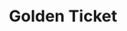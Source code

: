---
inv_num: 2008-007
add_credit:
url: 2008-007-golden-ticket
title: Golden Ticket
year: '2008'
display_year: '2008'
medium:
dims:
pitch: As part of a Frieze commission, I had them send out candy bars to all galleries
  who were unsuccessful in their application to their fair, ... one had a golden ticket,
  and that gallery got a free booth.
ps:
live_url:
youtube:
related_code:
subheading:
download:
commission: Frieze Art Fair
related:
layout: things-i-made
---